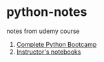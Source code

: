 # python-notes
notes from udemy course

1. [Complete Python Bootcamp](https://www.udemy.com/complete-python-bootcamp/)
2. [Instructor's notebooks](http://nbviewer.jupyter.org/github/jmportilla/Complete-Python-Bootcamp/tree/master/)
